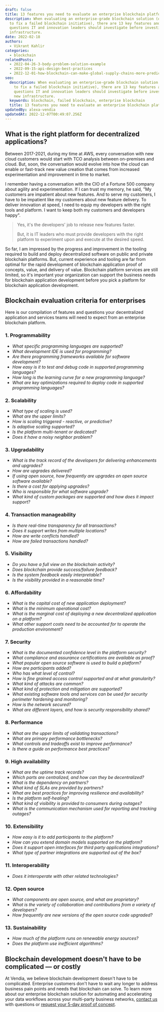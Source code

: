 ```yaml
---
draft: false
title: 13 features you need to evaluate an enterprise blockchain platform
description: When evaluating an enterprise-grade blockchain solution (or trying
  to fix a failed blockchain initiative), there are 13 key features and
  questions IT and innovation leaders should investigate before investing in new
  infrastructure.
date: 2022-02-18
authors:
  - Vikrant Kahlir
categories:
  - blockchain
relatedPosts:
  - 2022-04-26-3-body-problem-solution-example
  - 2022-09-15-api-design-best-practices
  - 2022-12-01-how-blockchain-can-make-global-supply-chains-more-predictable-and-efficient
seo:
  description: When evaluating an enterprise-grade blockchain solution (or trying
    to fix a failed blockchain initiative), there are 13 key features and
    questions IT and innovation leaders should investigate before investing in
    new infrastructure.
  keywords: blockchain, failed blockchain, enterprise blockchain
  title: 13 features you need to evaluate an enterprise blockchain platform
updatedBy: alexa-vendia
updatedAt: 2022-12-07T00:49:07.256Z
---
```


## What is the right platform for decentralized applications?

Between 2017-2021, during my time at AWS, every conversation with new cloud customers would start with TCO analysis between on-premises and cloud. But, soon, the conversation would evolve into how the cloud can enable or fast-track new value creation that comes from increased experimentation and improvement in time to market. 

I remember having a conversation with the CIO of a Fortune 500 company about agility and experimentation. If I can trust my memory, he said, "My customers are impatient about new features. And to serve my customers, I have to be impatient like my customers about new feature delivery. To deliver innovation at speed, I need to equip my developers with the right tools and platform. I want to keep both my customers and developers happy". 

> Yes, it's the developers' job to release new features faster.
>
> But, it is IT leaders who must provide developers with the right platform to experiment upon and execute at the desired speed.

So far, I am impressed by the progress and improvement in the tooling required to build and deploy decentralized software on public and private blockchain platforms. But, current experience and tooling are far from optimal for the rapid development of blockchain application proof of concepts, value, and delivery of value. Blockchain platform services are still limited, so it's important your organization can support the business needs for blockchain application development before you pick a platform for blockchain application development.

## Blockchain evaluation criteria for enterprises

Here is our compilation of features and questions your decentralized application and services teams will need to expect from an enterprise blockchain platform. 

### 1. **Programmability**

- *What specific programming languages are supported?*
- *What development IDE is used for programming?*
- *Are there programming frameworks available for software development?*
- *How easy is it to test and debug code in supported programming languages?*
- *How long is the learning curve for a new programming language?*
- *What are key optimizations required to deploy code in supported programming languages?*

### 2. **Scalability**

- *What type of scaling is used?*
- *What are the upper limits?*
- *How is scaling triggered - reactive, or predictive?*
- *Is adaptive scaling supported?*
- *Is the platform multi-tenant or dedicated?*
- *Does it have a noisy neighbor problem?*

### 3. **Upgradability**

- *What is the track record of the developers for delivering enhancements and upgrades?*
- *How are upgrades delivered?*
- *If using open source, how frequently are upgrades on open source software available?*
- *Is there a cost for applying upgrades?*
- *Who is responsible for what software upgrade?*
- *What kind of custom packages are supported and how does it impact support?*
  	

### 4. **Transaction manageability**

- *Is there real-time transparency for all transactions?*
- *Does it support writes from multiple locations?*
- *How are write conflicts handled?*
- *How are failed transactions handled?*
  	

### 5. **Visibility**

- *Do you have a full view on the blockchain activity?*
- *Does blockchain provide success/failure feedback?*
- *Is the system feedback easily interpretable?*
- *Is the visibility provided in a reasonable time?*
  	

### 6. **Affordability**

- *What is the capital cost of new application deployment?*
- *What is the minimum operational cost?*
- *What is the marginal cost of deploying a new decentralized application on a platform?*
- *What other support costs need to be accounted for to operate the production environment?*
  	

### 7. **Security**

- *What is the documented confidence level in the platform security?*
- *What compliance and assurance certifications are available as proof?*
- *What popular open source software is used to build a platform?*
- *How are participants added?*
- *Who has what level of control?*
- *How is fine grained access control supported and at what granularity?*
- *What kind of attacks are common?*
- *What kind of protection and mitigation are supported?*
- *What existing software tools and services can be used for security perimeter hardening and monitoring?*
- *How is the network secured?*
- *What are different layers, and how is security responsibility shared?*
  	

### 8. **Performance**

- *What are the upper limits of validating transactions?*
- *What are primary performance bottlenecks?*
- *What controls and tradeoffs exist to improve performance?*
- *Is there a guide on performance best practices?*
  	

### 9. **High availability**

- *What are the uptime track records?*
- *Which parts are centralized, and how can they be decentralized?*
- *What is the dependency on partners?*
- *What kind of SLAs are provided by partners?*
- *What are best practices for improving resilience and availability?*
- *Is the platform self-healing?*
- *What kind of visibility is provided to consumers during outages?*
- *What is the communication mechanism used for reporting and tracking outages?*
  	

### 10. **Extensibility**

- *How easy is it to add participants to the platform?*
- *How can you extend domain models supported on the platform?*
- *Does it support open interfaces for third party applications integrations?*
- *What type of partner integrations are supported out of the box?*
  	

### 11. **Interoperability**

- *Does it interoperate with other related technologies?*
  	

### 12. **Open source**

- *What components are open source, and what are proprietary?*
- *What is the variety of collaboration and contributions from a variety of developers?*
- *How frequently are new versions of the open source code upgraded?*
  	

### 13. **Sustainability**

- *How much of the platform runs on renewable energy sources?*
- *Does the platform use inefficient algorithms?*



## Blockchain development doesn't have to be complicated — or costly

At Vendia, we believe blockchain development doesn't have to be complicated. Enterprise customers don't have to wait any longer to address business pain points and needs that blockchain can solve. To learn more about our enterprise blockchain solution for automating and accelerating your data workflows across your multi-party business networks, [contact us](https://vendia.com/contact-us) with questions or [request your 5-day proof of concept](https://www.vendia.com/poc).